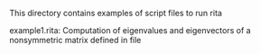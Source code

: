 This directory contains examples of script files to run rita

example1.rita:
Computation of eigenvalues and eigenvectors of a nonsymmetric matrix
defined in file
